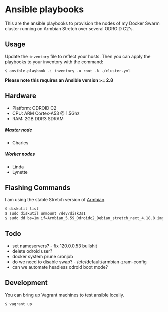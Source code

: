 # Ansible playbooks

This are the ansible playbooks to provision the nodes of my Docker Swarm cluster running on Armbian Stretch over several ODROID C2's.

## Usage

Update the `inventory` file to reflect your hosts. Then you can apply the playbooks to your inventory with the command:

`$ ansible-playbook -i inventory -u root -k ./cluster.yml`

**Please note this requires an Ansible version >= 2.8**

## Hardware

* Platform: ODROID C2
* CPU: ARM Cortex-A53 @ 1.5Ghz
* RAM: 2GB DDR3 SDRAM

##### Master node

* Charles

##### Worker nodes

* Linda
* Lynette

## Flashing Commands

I am using the stable Stretch version of [Armbian](https://www.armbian.com/odroid-c2/).

```bash
$ diskutil list
$ sudo diskutil unmount /dev/disk3s1
$ sudo dd bs=1m if=Armbian_5.59_Odroidc2_Debian_stretch_next_4.18.8.img of=/dev/rdisk3
```

## Todo

* set nameservers? - fix 120.0.0.53 bullshit
* delete odroid user?
* docker system prune cronjob
* do we need to disable swap? - /etc/default/armbian-zram-config
* can we automate headless odroid boot mode?

## Development

You can bring up Vagrant machines to test ansible locally.

`$ vagrant up`
